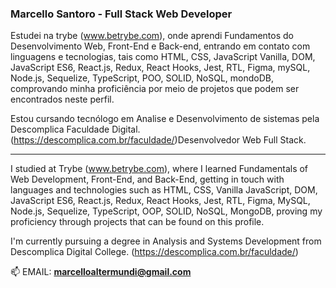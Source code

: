 ### Marcello Santoro - Full Stack Web Developer

Estudei na trybe (www.betrybe.com), onde aprendi Fundamentos do Desenvolvimento Web, Front-End e Back-end, entrando em contato com linguagens e tecnologias, tais como HTML, CSS, JavaScript Vanilla, DOM, JavaScript ES6, React.js, Redux, React Hooks, Jest, RTL, Figma, mySQL, Node.js, Sequelize, TypeScript, POO, SOLID, NoSQL, mondoDB, comprovando minha proficiência por meio de projetos que podem ser encontrados neste perfil.

Estou cursando tecnólogo em Analise e Desenvolvimento de sistemas pela Descomplica Faculdade Digital. (https://descomplica.com.br/faculdade/)Desenvolvedor Web Full Stack.

-----------------------------------------------------

I studied at Trybe (www.betrybe.com), where I learned Fundamentals of Web Development, Front-End, and Back-End, getting in touch with languages and technologies such as HTML, CSS, Vanilla JavaScript, DOM, JavaScript ES6, React.js, Redux, React Hooks, Jest, RTL, Figma, MySQL, Node.js, Sequelize, TypeScript, OOP, SOLID, NoSQL, MongoDB, proving my proficiency through projects that can be found on this profile.

I'm currently pursuing a degree in Analysis and Systems Development from Descomplica Digital College. (https://descomplica.com.br/faculdade/)

📫 EMAIL: **marcelloaltermundi@gmail.com**

